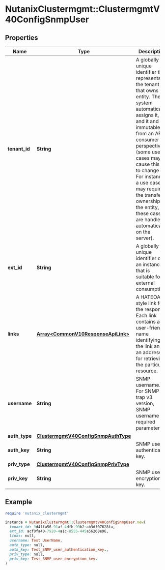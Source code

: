 # NutanixClustermgmt::ClustermgmtV40ConfigSnmpUser

## Properties

| Name | Type | Description | Notes |
| ---- | ---- | ----------- | ----- |
| **tenant_id** | **String** | A globally unique identifier that represents the tenant that owns this entity. The system automatically assigns it, and it and is immutable from an API consumer perspective (some use cases may cause this Id to change - For instance, a use case may require the transfer of ownership of the entity, but these cases are handled automatically on the server).  | [optional][readonly] |
| **ext_id** | **String** | A globally unique identifier of an instance that is suitable for external consumption.  | [optional][readonly] |
| **links** | [**Array&lt;CommonV10ResponseApiLink&gt;**](CommonV10ResponseApiLink.md) | A HATEOAS style link for the response.  Each link contains a user-friendly name identifying the link and an address for retrieving the particular resource.  | [optional][readonly] |
| **username** | **String** | SNMP username. For SNMP trap v3 version, SNMP username is required parameter. |  |
| **auth_type** | [**ClustermgmtV40ConfigSnmpAuthType**](ClustermgmtV40ConfigSnmpAuthType.md) |  |  |
| **auth_key** | **String** | SNMP user authentication key. |  |
| **priv_type** | [**ClustermgmtV40ConfigSnmpPrivType**](ClustermgmtV40ConfigSnmpPrivType.md) |  | [optional] |
| **priv_key** | **String** | SNMP user encryption key. | [optional] |

## Example

```ruby
require 'nutanix_clustermgmt'

instance = NutanixClustermgmt::ClustermgmtV40ConfigSnmpUser.new(
  tenant_id: 9d4ffa56-91af-4dfb-99b2-ab3df07628fa,
  ext_id: acf0fa40-7920-4a1c-8555-445a56268e96,
  links: null,
  username: Test UserName,
  auth_type: null,
  auth_key: Test_SNMP_user_authentication_key.,
  priv_type: null,
  priv_key: Test_SNMP_user_encryption_key.
)
```

